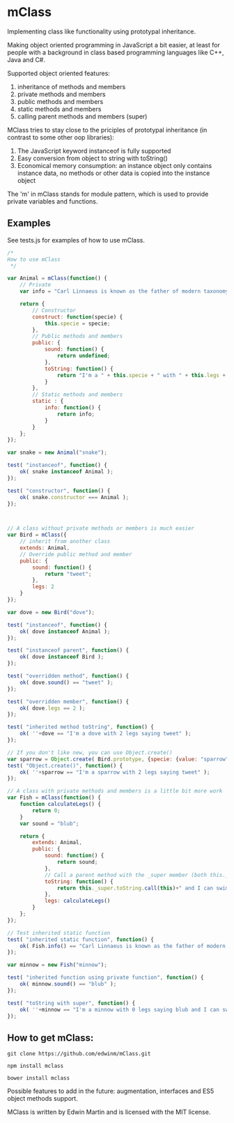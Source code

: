 # mClass

Implementing class like functionality using prototypal inheritance.

Making object oriented programming in JavaScript a bit easier, at least for people with a background in class based
programming languages like C++, Java and C#.

Supported object oriented features:

1. inheritance of methods and members
2. private methods and members
3. public methods and members
4. static methods and members
5. calling parent methods and members (super)

MClass tries to stay close to the priciples of prototypal inheritance (in contrast to some other oop libraries):

1. The JavaScript keyword instanceof is fully supported
2. Easy conversion from object to string with toString()
3. Economical memory consumption: an instance object only contains instance data, no methods or other data is copied
	into the instance object

The 'm' in mClass stands for module pattern, which is used to provide private variables and functions.

## Examples

See tests.js for examples of how to use mClass.

```javascript
/*
How to use mClass
 */

var Animal = mClass(function() {
	// Private
	var info = "Carl Linnaeus is known as the father of modern taxonomy.";

	return {
		// Constructor
		construct: function(specie) {
			this.specie = specie;
		},
		// Public methods and members
		public: {
			sound: function() {
				return undefined;
			},
			toString: function() {
				return "I'm a " + this.specie + " with " + this.legs + " legs saying " + this.sound();
			}
		},
		// Static methods and members
		static : {
			info: function() {
				return info;
			}
		}
	};
});

var snake = new Animal("snake");

test( "instanceof", function() {
	ok( snake instanceof Animal );
});

test( "constructor", function() {
	ok( snake.constructor === Animal );
});



// A class without private methods or members is much easier
var Bird = mClass({
	// inherit from another class
	extends: Animal,
	// Override public method and member
	public: {
		sound: function() {
			return "tweet";
		},
		legs: 2
	}
});

var dove = new Bird("dove");

test( "instanceof", function() {
	ok( dove instanceof Animal );
});

test( "instanceof parent", function() {
	ok( dove instanceof Bird );
});

test( "overridden method", function() {
	ok( dove.sound() == "tweet" );
});

test( "overridden member", function() {
	ok( dove.legs == 2 );
});

test( "inherited method toString", function() {
	ok( ''+dove == "I'm a dove with 2 legs saying tweet" );
});

// If you don't like new, you can use Object.create()
var sparrow = Object.create( Bird.prototype, {specie: {value: "sparrow"}} );
test( "Object.create()", function() {
	ok( ''+sparrow == "I'm a sparrow with 2 legs saying tweet" );
});

// A class with private methods and members is a little bit more work
var Fish = mClass(function() {
	function calculateLegs() {
		return 0;
	}
	var sound = "blub";

	return {
		extends: Animal,
		public: {
			sound: function() {
				return sound;
			},
			// Call a parent method with the _super member (both this._super and Fish._super are possible)
			toString: function() {
				return this._super.toString.call(this)+" and I can swim";
			},
			legs: calculateLegs()
		}
	};
});

// Test inherited static function
test( "inherited static function", function() {
	ok( Fish.info() == "Carl Linnaeus is known as the father of modern taxonomy.");
});

var minnow = new Fish("minnow");

test( "inherited function using private function", function() {
	ok( minnow.sound() == "blub" );
});

test( "toString with super", function() {
	ok( ''+minnow == "I'm a minnow with 0 legs saying blub and I can swim" );
});
```

## How to get mClass:

`git clone https://github.com/edwinm/mClass.git`

`npm install mclass`

`bower install mclass`

Possible features to add in the future: augmentation, interfaces and ES5 object methods support.

MClass is written by Edwin Martin and is licensed with the MIT license.